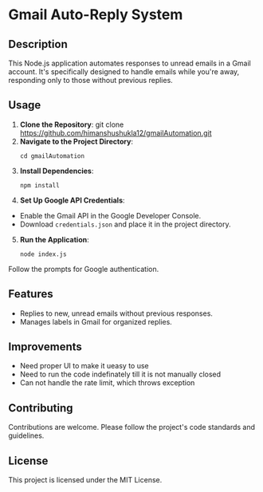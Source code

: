 # Gmail Auto-Reply System

## Description
This Node.js application automates responses to unread emails in a Gmail account. It's specifically designed to handle emails while you're away, responding only to those without previous replies.

## Usage
1. **Clone the Repository**:
   git clone https://github.com/himanshushukla12/gmailAutomation.git
2. **Navigate to the Project Directory**:
   ```
   cd gmailAutomation
   ```
4. **Install Dependencies**:
   ```
   npm install
6. **Set Up Google API Credentials**:
- Enable the Gmail API in the Google Developer Console.
- Download `credentials.json` and place it in the project directory.

5. **Run the Application**:
   ```
   node index.js
Follow the prompts for Google authentication.

## Features
- Replies to new, unread emails without previous responses.
- Manages labels in Gmail for organized replies.
## Improvements
- Need proper UI to make it ueasy to use
- Need to run the code indefinately till it is not manually closed
- Can not handle the rate limit, which throws exception
## Contributing
Contributions are welcome. Please follow the project's code standards and guidelines.

## License
This project is licensed under the MIT License.

